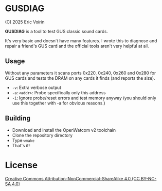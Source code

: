 # GUSDIAG

(C) 2025 Eric Voirin

**GUSDIAG** is a tool to test GUS classic sound cards.

It's very basic and doesn't have many features. I wrote this to diagnose and repair a friend's GUS card and the official tools aren't very helpful at all.

## Usage

Without any parameters it scans ports 0x220, 0x240, 0x260 and 0x280 for GUS cards and tests the DRAM on any cards it finds (and reports the size).

* `-v`: Extra verbose output
* `-a:<addr>`: Probe specifically only this address
* `-i`: Ignore probe/reset errors and test memory anyway (you should only use this together with -a for obvious reasons.)

## Building

* Download and install the OpenWatcom v2 toolchain
* Clone the repository directory
* Type `wmake`
* That's it!

# License

[Creative Commons Attribution-NonCommercial-ShareAlike 4.0 (CC BY-NC-SA 4.0)](https://creativecommons.org/licenses/by-nc/4.0/deed.en)